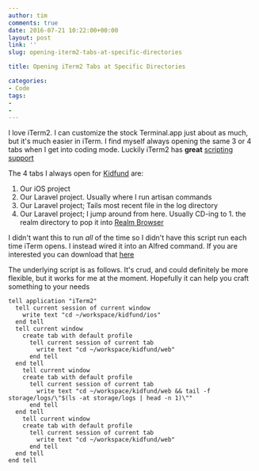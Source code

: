 ```yaml
---
author: tim
comments: true
date: 2016-07-21 10:22:00+00:00
layout: post
link: ''
slug: opening-iterm2-tabs-at-specific-directories

title: Opening iTerm2 Tabs at Specific Directories

categories:
- Code
tags:
- 
- 
---
```



I love iTerm2. I can customize the stock Terminal.app just about as much, but it's much easier in iTerm. I find myself always opening the same 3 or 4 tabs when I get into coding mode. Luckily iTerm2 has **great** [scripting support](https://www.iterm2.com/documentation-scripting.html "scripting support")

The 4 tabs I always open for [Kidfund](http://www.kidfund.us/ "Kidfund") are:

1. Our iOS project
1. Our Laravel project. Usually where I run artisan commands
1. Our Laravel project; Tails most recent file in the log directory
1. Our Laravel project; I jump around from here. Usually CD-ing to 1. the realm directory to pop it into [Realm Browser](https://github.com/realm/realm-browser-osx "Realm Browser")

I didn't want this to run *all* of the time so I didn't have this script run each time iTerm opens. I instead wired it into an Alfred command. If you are interested you can download that [here](https://github.com/Kidfund/KidTabs "here")

The underlying script is as follows. It's crud, and could definitely be more flexible, but it works for me at the moment. Hopefully it can help you craft something to your needs

```applescript
tell application "iTerm2"
  tell current session of current window
    write text "cd ~/workspace/kidfund/ios"
  end tell
  tell current window
    create tab with default profile
      tell current session of current tab
        write text "cd ~/workspace/kidfund/web"
      end tell
  end tell
    tell current window
    create tab with default profile
      tell current session of current tab
        write text "cd ~/workspace/kidfund/web && tail -f storage/logs/\"$(ls -at storage/logs | head -n 1)\""
      end tell
  end tell
    tell current window
    create tab with default profile
      tell current session of current tab
        write text "cd ~/workspace/kidfund/web"
      end tell
  end tell
end tell
```